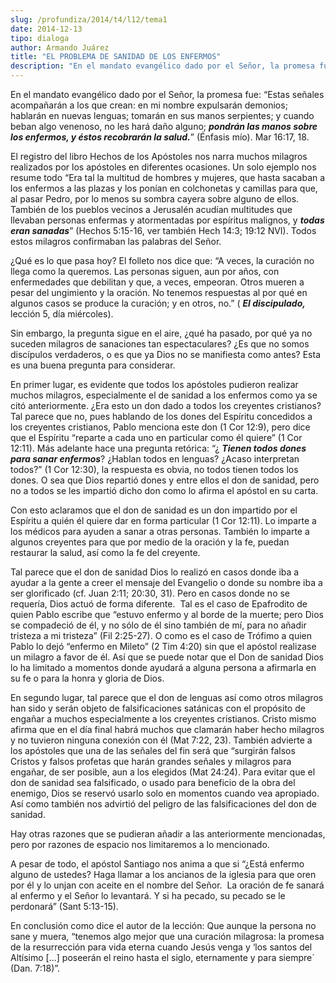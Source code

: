 ```yaml
---
slug: /profundiza/2014/t4/l12/tema1
date: 2014-12-13
tipo: dialoga
author: Armando Juárez
title: "EL PROBLEMA DE SANIDAD DE LOS ENFERMOS"
description: "En el mandato evangélico dado por el Señor, la promesa fue: “Estas señales  acompañarán a los que crean: en mi nombre expulsarán demonios; hablarán en  nuevas lenguas; tomarán en sus manos serpientes; y cuando beban algo venenoso,  no les hará daño alguno; pondrán las manos so..."
---
```


En el mandato evangélico dado por el Señor, la promesa fue: “Estas señales acompañarán a los que crean: en mi nombre expulsarán demonios; hablarán en nuevas lenguas; tomarán en sus manos serpientes; y cuando beban algo venenoso, no les hará daño alguno; **_pondrán las manos sobre los enfermos, y éstos recobrarán la salud._**” (Énfasis mío). Mar 16:17, 18.

El registro del libro Hechos de los Apóstoles nos narra muchos milagros realizados por los apóstoles en diferentes ocasiones. Un solo ejemplo nos resume todo “Era tal la multitud de hombres y mujeres, que hasta sacaban a los enfermos a las plazas y los ponían en colchonetas y camillas para que, al pasar Pedro, por lo menos su sombra cayera sobre alguno de ellos. También de los pueblos vecinos a Jerusalén acudían multitudes que llevaban personas enfermas y atormentadas por espíritus malignos, y **_todas eran sanadas_**” (Hechos 5:15-16, ver también Hech 14:3; 19:12 NVI). Todos estos milagros confirmaban las palabras del Señor.

¿Qué es lo que pasa hoy? El folleto nos dice que: “A veces, la curación no llega como la queremos. Las personas siguen, aun por años, con enfermedades que debilitan y que, a veces, empeoran. Otros mueren a pesar del ungimiento y la oración. No tenemos respuestas al por qué en algunos casos se produce la curación; y en otros, no.” ( **_El discipulado,_** lección 5, día miércoles).

Sin embargo, la pregunta sigue en el aire, ¿qué ha pasado, por qué ya no suceden milagros de sanaciones tan espectaculares? ¿Es que no somos discípulos verdaderos, o es que ya Dios no se manifiesta como antes? Esta es una buena pregunta para considerar.

En primer lugar, es evidente que todos los apóstoles pudieron realizar muchos milagros, especialmente el de sanidad a los enfermos como ya se citó anteriormente. ¿Era esto un don dado a todos los creyentes cristianos? Tal parece que no, pues hablando de los dones del Espíritu concedidos a los creyentes cristianos, Pablo menciona este don (1 Cor 12:9), pero dice que el Espíritu “reparte a cada uno en particular como él quiere” (1 Cor 12:11). Más adelante hace una pregunta retórica: “¿ **_Tienen todos dones para sanar enfermos_**? ¿Hablan todos en lenguas? ¿Acaso interpretan todos?” (1 Cor 12:30), la respuesta es obvia, no todos tienen todos los dones. O sea que Dios repartió dones y entre ellos el don de sanidad, pero no a todos se les impartió dicho don como lo afirma el apóstol en su carta.

Con esto aclaramos que el don de sanidad es un don impartido por el Espíritu a quién él quiere dar en forma particular (1 Cor 12:11). Lo imparte a los médicos para ayuden a sanar a otras personas. También lo imparte a algunos creyentes para que por medio de la oración y la fe, puedan restaurar la salud, así como la fe del creyente.

Tal parece que el don de sanidad Dios lo realizó en casos donde iba a ayudar a la gente a creer el mensaje del Evangelio o donde su nombre iba a ser glorificado (cf. Juan 2:11; 20:30, 31). Pero en casos donde no se requería, Dios actuó de forma diferente.  Tal es el caso de Epafrodito de quien Pablo escribe que “estuvo enfermo y al borde de la muerte; pero Dios se compadeció de él, y no sólo de él sino también de mí, para no añadir tristeza a mi tristeza” (Fil 2:25-27). O como es el caso de Trófimo a quien Pablo lo dejó “enfermo en Mileto” (2 Tim 4:20) sin que el apóstol realizase un milagro a favor de él. Así que se puede notar que el Don de sanidad Dios lo ha limitado a momentos donde ayudará a alguna persona a afirmarla en su fe o para la honra y gloria de Dios.

En segundo lugar, tal parece que el don de lenguas así como otros milagros han sido y serán objeto de falsificaciones satánicas con el propósito de engañar a muchos especialmente a los creyentes cristianos. Cristo mismo afirma que en el día final habrá muchos que clamarán haber hecho milagros y no tuvieron ninguna conexión con él (Mat 7:22, 23). También advierte a los apóstoles que una de las señales del fin será que “surgirán falsos Cristos y falsos profetas que harán grandes señales y milagros para engañar, de ser posible, aun a los elegidos (Mat 24:24). Para evitar que el don de sanidad sea falsificado, o usado para beneficio de la obra del enemigo, Dios se reservó usarlo solo en momentos cuando vea apropiado. Así como también nos advirtió del peligro de las falsificaciones del don de sanidad.

Hay otras razones que se pudieran añadir a las anteriormente mencionadas, pero por razones de espacio nos limitaremos a lo mencionado.

A pesar de todo, el apóstol Santiago nos anima a que si “¿Está enfermo alguno de ustedes? Haga llamar a los ancianos de la iglesia para que oren por él y lo unjan con aceite en el nombre del Señor.  La oración de fe sanará al enfermo y el Señor lo levantará. Y si ha pecado, su pecado se le perdonará” (Sant 5:13-15).

En conclusión como dice el autor de la lección: Que aunque la persona no sane y muera, “tenemos algo mejor que una curación milagrosa: la promesa de la resurrección para vida eterna cuando Jesús venga y ‘los santos del Altísimo [...] poseerán el reino hasta el siglo, eternamente y para siempre´ (Dan. 7:18)”.
